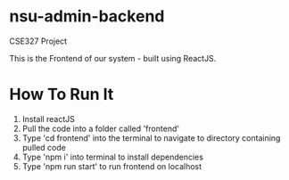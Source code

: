 # nsu-admin-backend
CSE327 Project

This is the Frontend of our system - built using ReactJS.

# How To Run It

1. Install reactJS
2. Pull the code into a folder called 'frontend'
3. Type 'cd frontend' into the terminal to navigate to directory containing pulled code
4. Type 'npm i' into terminal to install dependencies
5. Type 'npm run start' to run frontend on localhost
